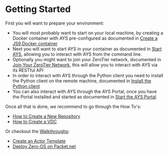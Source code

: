 # Getting Started

First you will want to prepare your environment:

- You will most probably want to start on your local machine, by creating a Docker container with AYS pre-configured as documented in [Create a JS9 Docker container](js9.md)
- Next you will want to start AYS in your container as documented in [Start AYS](startays.md), allowing you to interact with AYS from the command line.
- Optionally you might want to join your ZeroTier network, documented in [Join Your ZeroTier Network](zt.md), this will allow you to interact with AYS via its RESTful API
- In order to interact with AYS through the Python client you need to install the Python client on the remote machine, documented in [Install the Python client](python.md)
- You can also interact with AYS through the AYS Portal, once you have the Portal installed and started as documented in [Start the AYS Portal](portal.md)

Once all that is done, we recommend to go through the How To's:
- [How to Create a New Repository](../Howto/Create_repository/README.md)
- [How to Create a VDC](../Howto/Create_VDC/README.md)

Or checkout the [Walkthroughs](../walkthroughs/README.md):
- [Create an Actor Template](../walkthroughs/Create_actor_template.md)
- [Deploy Zero-OS on Packet.net](../walkthroughs/Deploy_Zero-OS.md)
